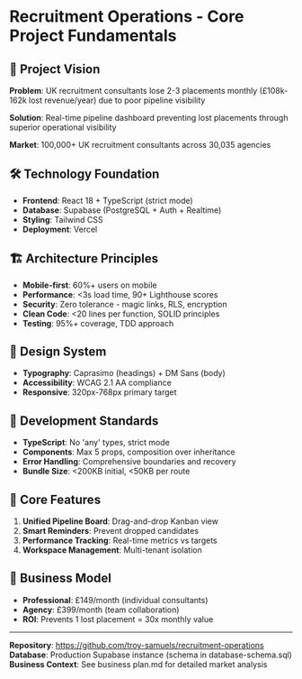 # Recruitment Operations - Core Project Fundamentals

## 🎯 Project Vision
**Problem**: UK recruitment consultants lose 2-3 placements monthly (£108k-162k lost revenue/year) due to poor pipeline visibility

**Solution**: Real-time pipeline dashboard preventing lost placements through superior operational visibility

**Market**: 100,000+ UK recruitment consultants across 30,035 agencies

## 🛠️ Technology Foundation
- **Frontend**: React 18 + TypeScript (strict mode)
- **Database**: Supabase (PostgreSQL + Auth + Realtime)
- **Styling**: Tailwind CSS
- **Deployment**: Vercel

## 🏗️ Architecture Principles
- **Mobile-first**: 60%+ users on mobile
- **Performance**: <3s load time, 90+ Lighthouse scores
- **Security**: Zero tolerance - magic links, RLS, encryption
- **Clean Code**: <20 lines per function, SOLID principles
- **Testing**: 95%+ coverage, TDD approach

## 🎨 Design System
- **Typography**: Caprasimo (headings) + DM Sans (body)
- **Accessibility**: WCAG 2.1 AA compliance
- **Responsive**: 320px-768px primary target

## 🔧 Development Standards
- **TypeScript**: No 'any' types, strict mode
- **Components**: Max 5 props, composition over inheritance
- **Error Handling**: Comprehensive boundaries and recovery
- **Bundle Size**: <200KB initial, <50KB per route

## 🚀 Core Features
1. **Unified Pipeline Board**: Drag-and-drop Kanban view
2. **Smart Reminders**: Prevent dropped candidates
3. **Performance Tracking**: Real-time metrics vs targets
4. **Workspace Management**: Multi-tenant isolation

## 💼 Business Model
- **Professional**: £149/month (individual consultants)
- **Agency**: £399/month (team collaboration)
- **ROI**: Prevents 1 lost placement = 30x monthly value

---

**Repository**: https://github.com/troy-samuels/recruitment-operations
**Database**: Production Supabase instance (schema in database-schema.sql)
**Business Context**: See business plan.md for detailed market analysis